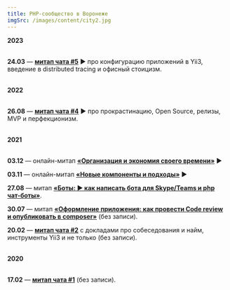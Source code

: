 ```yaml
---
title: PHP-сообщество в Воронеже
imgSrc: /images/content/city2.jpg
---
```


**2023**<br><br>

**24.03** — **[митап чата #5](https://phpvrn.github.io/2023/03/24/community-meetup-v.html)** ▶️ про конфигурацию приложений в Yii3, введение в distributed tracing и офисный стоицизм.

<br>**2022**<br><br>

**26.08** — **[митап чата #4](https://phpvrn.github.io/2022/08/26/community-meetup-iv.html)** ▶️ про прокрастинацию, Open Source, релизы, MVP и перфекционизм.

<br>**2021**<br><br>

**03.12** — онлайн-митап **[«Организация и экономия своего времени»](https://youtu.be/S8ZCWUoVkvQ)** ▶️

**03.11** — онлайн-митап **[«Новые компоненты и подходы»](https://www.youtube.com/watch?v=Z5yXirQQ-Eg)** ▶️

**27.08** — митап **[«Боты: ▶️ как написать бота для Skype/Teams и php чат-боты»](https://www.youtube.com/watch?v=t9Uvfsj9IAU)**.

**30.07** — митап **[«Оформление приложения: как провести Code review и опубликовать в composer»](https://phpvrn.github.io/2021/08/01/efko-package-refuctor.html)** (без записи).

**20.02** — **[митап чата #2](https://t.me/php_vrn/16675)** с докладами про собеседования и найм, инструменты Yii3 и не только (без записи).

<br>**2020**<br><br>

**17.02** — **[митап чата #1](https://t.me/php_vrn/439)** (без записи).